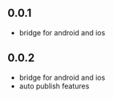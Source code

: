 ## 0.0.1

* bridge for android and ios

## 0.0.2

* bridge for android and ios
* auto publish features
